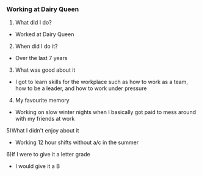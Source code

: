 ### Working at Dairy Queen

1) What did I do?

- Worked at Dairy Queen

2) When did I do it?

- Over the last 7 years 

3) What was good about it

- I got to learn skills for the workplace such as how to work as a team, how to be a leader, and how to work under pressure

4) My favourite memory

- Working on slow winter nights when I basically got paid to mess around with my friends at work

5)What I didn't enjoy about it 

- Working 12 hour shifts without a/c in the summer

6)If I were to give it a letter grade

- I would give it a B